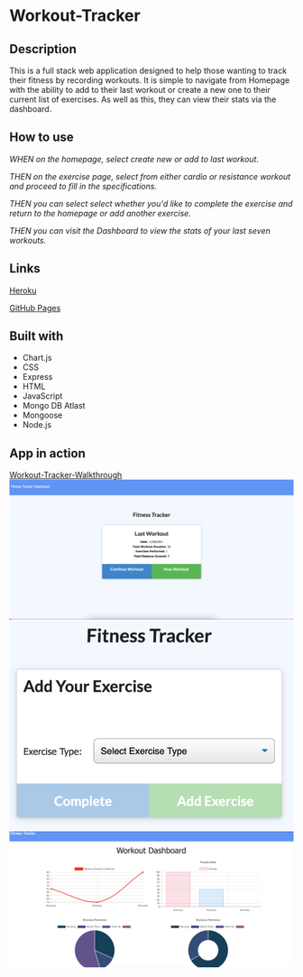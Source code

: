 # Workout-Tracker

## Description

This is a full stack web application designed to help those wanting to track their fitness by recording workouts. 
It is simple to navigate from Homepage with the ability to add to their last workout or create a new one to their current list of exercises.
As well as this, they can view their stats via the dashboard. 

## How to use

_WHEN on the homepage, select create new or add to last workout._

_THEN on the exercise page, select from either cardio or resistance workout and proceed to fill in the specifications._

_THEN you can select select whether you'd like to complete the exercise and return to the homepage or add another exercise._

_THEN you can visit the Dashboard to view the stats of your last seven workouts._

## Links
[Heroku](https://guarded-gorge-79785.herokuapp.com/)

[GitHub Pages](https://ffakih5.github.io/-Workout-Tracker/)

## Built with
- Chart.js
- CSS
- Express
- HTML
- JavaScript
- Mongo DB Atlast
- Mongoose
- Node.js

## App in action

[Workout-Tracker-Walkthrough](https://drive.google.com/file/d/1YeSCSvPyEZZ4ZO3TVF9hoUtPuHJ8BlXs/view?usp=sharing)
![homepage](public/images/homepage.png)
![exercise](public/images/addexercise.png)
![statsDashboard](public/images/statsDash.png)



